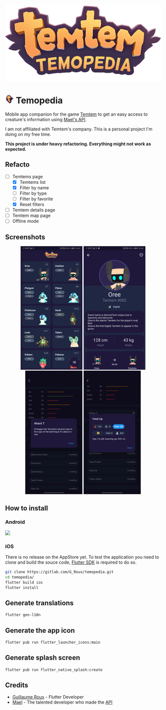 <div align="center">
    <img src="assets/logos/logo_big.png">
</div>

# <img src="assets/logos/logo_small.png" height="28"> Temopedia

Mobile app companion for the game [Temtem](https://crema.gg/games/temtem/) to get an easy access to creature's information using [Mael's API](#credits).

I am not affiliated with Temtem's company. This is a personal project I'm doing on my free time.

**This project is under heavy refactoring. Everything might not work as expected.**

## Refacto

- [ ] Temtems page
  - [x] Temtems list
  - [x] Filter by name
  - [ ] Filter by type
  - [ ] Filter by favorite
  - [x] Reset filters
- [ ] Temtem details page
- [ ] Temtem map page
- [ ] Offline mode

## Screenshots

<div align="center">
    <img src="flutter_01.png" height="400">
    <img src="flutter_02.png" height="400">
    <img src="flutter_03.png" height="400">
    <img src="flutter_04.png" height="400">
</div>

## How to install

### Android

[<img src="https://play.google.com/intl/en_us/badges/static/images/badges/en_badge_web_generic.png" height="200">](https://play.google.com/store/apps/details?id=com.maniak.temopedia)

### iOS

There is no release on the AppStore yet.
To test the application you need to clone and build the souce code, [Flutter SDK](https://flutter.dev/) is required to do so.

``` bash
git clone https://gitlab.com/G_Roux/temopedia.git
cd temopedia/
flutter build ios
flutter install
```

## Generate translations

``` bash
flutter gen-l10n
```

## Generate the app icon

``` bash
flutter pub run flutter_launcher_icons:main
```

## Generate splash screen

``` bash
flutter pub run flutter_native_splash:create
```

## Credits

* [Guillaume Roux](https://github.com/TesteurManiak) - Flutter Developer
* [Mael](https://github.com/maael) - The talented developer who made the [API](https://github.com/maael/temtem-api)

